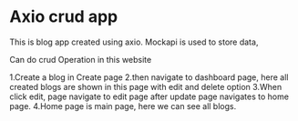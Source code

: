 # Axio crud app

This is blog app created using axio.
Mockapi is used to store data,

Can do crud Operation in this website

1.Create a blog in Create page
2.then navigate to dashboard page, here all created blogs are shown in this page with edit and delete option
3.When click edit, page navigate to edit page after update page navigates to home page.
4.Home page is main page, here we can see all blogs.
